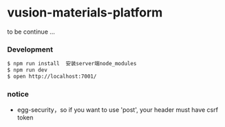 # vusion-materials-platform
to be continue ...
### Development
```bash
$ npm run install  安装server端node_modules
$ npm run dev
$ open http://localhost:7001/
```
### notice
- egg-security，so if you want to use 'post', your header must have csrf token